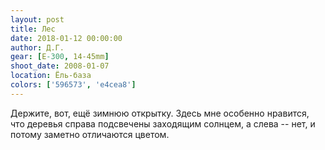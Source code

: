 ```yaml
---
layout: post
title: Лес
date: 2018-01-12 00:00:00
author: Д.Г.
gear: [E-300, 14-45mm]
shoot_date: 2008-01-07
location: Ёль-база
colors: ['596573', 'e4cea8']
---
```

Держите, вот, ещё зимнюю открытку. Здесь мне особенно нравится, что деревья справа подсвечены заходящим солнцем, а слева -- нет, и потому заметно отличаются цветом.
